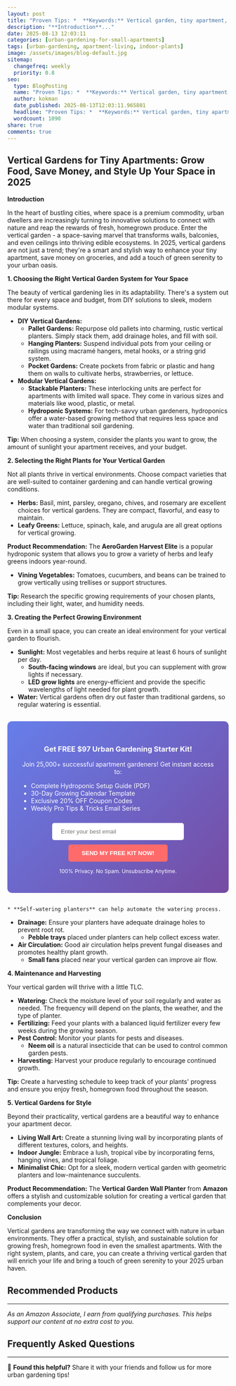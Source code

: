 ```yaml
---
layout: post
title: "Proven Tips: *  **Keywords:** Vertical garden, tiny apartment, save money, grow food, style (2025)"
description: "**Introduction**..."
date: 2025-08-13 12:03:11 
categories: [urban-gardening-for-small-apartments]
tags: [urban-gardening, apartment-living, indoor-plants]
image: /assets/images/blog-default.jpg
sitemap:
  changefreq: weekly
  priority: 0.8
seo:
  type: BlogPosting
  name: "Proven Tips: *  **Keywords:** Vertical garden, tiny apartment, save money, grow food, style (2025)"
  author: kokman
  date_published: 2025-08-13T12:03:11.965801
  headline: "Proven Tips: *  **Keywords:** Vertical garden, tiny apartment, save money, grow food, style (2025)"
  wordcount: 1090
share: true
comments: true
---
```


##  Vertical Gardens for Tiny Apartments: Grow Food, Save Money, and Style Up Your Space in 2025 

**Introduction**

In the heart of bustling cities, where space is a premium commodity, urban dwellers are increasingly turning to innovative solutions to connect with nature and reap the rewards of fresh, homegrown produce. Enter the vertical garden - a space-saving marvel that transforms walls, balconies, and even ceilings into thriving edible ecosystems.  In 2025, vertical gardens are not just a trend; they're a smart and stylish way to enhance your tiny apartment, save money on groceries, and add a touch of green serenity to your urban oasis.

**1. Choosing the Right Vertical Garden System for Your Space**

The beauty of vertical gardening lies in its adaptability. There's a system out there for every space and budget, from DIY solutions to sleek, modern modular systems. 

* **DIY Vertical Gardens:**
    * **Pallet Gardens:** Repurpose old pallets into charming, rustic vertical planters. Simply stack them, add drainage holes, and fill with soil. 
    * **Hanging Planters:** Suspend individual pots from your ceiling or railings using macramé hangers, metal hooks, or a string grid system.  
    * **Pocket Gardens:**  Create pockets from fabric or plastic and hang them on walls to cultivate herbs, strawberries, or lettuce.
* **Modular Vertical Gardens:**
    * **Stackable Planters:**  These interlocking units are perfect for apartments with limited wall space. They come in various sizes and materials like wood, plastic, or metal.  
    * **Hydroponic Systems:**  For tech-savvy urban gardeners, hydroponics offer a water-based growing method that requires less space and water than traditional soil gardening. 

 **Tip:** When choosing a system, consider the plants you want to grow, the amount of sunlight your apartment receives, and your budget.

**2.  Selecting the Right Plants for Your Vertical Garden**

Not all plants thrive in vertical environments.  Choose compact varieties that are well-suited to container gardening and can handle vertical growing conditions.

* **Herbs:**  Basil, mint, parsley, oregano, chives, and rosemary are excellent choices for vertical gardens. They are compact, flavorful, and easy to maintain.
* **Leafy Greens:**  Lettuce, spinach, kale, and arugula are all great options for vertical growing. 

 **Product Recommendation:** The **AeroGarden Harvest Elite** is a popular hydroponic system that allows you to grow a variety of herbs and leafy greens indoors year-round.

* **Vining Vegetables:**  Tomatoes, cucumbers, and beans can be trained to grow vertically using trellises or support structures.

 **Tip:**  Research the specific growing requirements of your chosen plants, including their light, water, and humidity needs. 

**3.  Creating the Perfect Growing Environment**

Even in a small space, you can create an ideal environment for your vertical garden to flourish.

* **Sunlight:** Most vegetables and herbs require at least 6 hours of sunlight per day.  
    * **South-facing windows** are ideal, but you can supplement with grow lights if necessary.
    * **LED grow lights** are energy-efficient and provide the specific wavelengths of light needed for plant growth.  
* **Water:**  Vertical gardens often dry out faster than traditional gardens, so regular watering is essential. 

<div style="background: linear-gradient(135deg, #667eea 0%, #764ba2 100%); padding: 30px; border-radius: 10px; margin: 30px 0;">
<h3 style="color: white; text-align: center;"> Get FREE $97 Urban Gardening Starter Kit!</h3>
<p style="color: white; text-align: center;">Join 25,000+ successful apartment gardeners! Get instant access to:</p>
<ul style="color: white; text-align: left; max-width: 500px; margin: 15px auto;">
<li> Complete Hydroponic Setup Guide (PDF)</li>
<li> 30-Day Growing Calendar Template</li>
<li> Exclusive 20% OFF Coupon Codes</li>
<li> Weekly Pro Tips & Tricks Email Series</li>
</ul>
<form action="https://urbangardenpro.us1.list-manage.com/subscribe/post?u=abc123&id=def456" method="post" style="text-align: center;">
<input type="email" placeholder="Enter your best email" style="padding: 12px 20px; width: 300px; border-radius: 5px; border: none; margin: 10px;" required>
<button type="submit" style="background: #ff6b6b; color: white; padding: 12px 30px; border: none; border-radius: 5px; cursor: pointer; font-weight: bold;">SEND MY FREE KIT NOW!</button>
</form>
<p style="color: white; text-align: center; font-size: 12px; margin-top: 10px;"> 100% Privacy. No Spam. Unsubscribe Anytime.</p>
</div>
    
    * **Self-watering planters** can help automate the watering process. 
* **Drainage:**  Ensure your planters have adequate drainage holes to prevent root rot.  
    * **Pebble trays** placed under planters can help collect excess water. 
* **Air Circulation:**  Good air circulation helps prevent fungal diseases and promotes healthy plant growth.   
    * **Small fans** placed near your vertical garden can improve air flow.

**4.  Maintenance and Harvesting**

Your vertical garden will thrive with a little TLC.

* **Watering:** Check the moisture level of your soil regularly and water as needed. The frequency will depend on the plants, the weather, and the type of planter.
* **Fertilizing:**  Feed your plants with a balanced liquid fertilizer every few weeks during the growing season. 
* **Pest Control:**  Monitor your plants for pests and diseases.  
    * **Neem oil** is a natural insecticide that can be used to control common garden pests. 
* **Harvesting:**  Harvest your produce regularly to encourage continued growth.

 **Tip:**  Create a harvesting schedule to keep track of your plants' progress and ensure you enjoy fresh, homegrown food throughout the season.


**5.  Vertical Gardens for Style**

Beyond their practicality, vertical gardens are a beautiful way to enhance your apartment decor.

* **Living Wall Art:**  Create a stunning living wall by incorporating plants of different textures, colors, and heights.  
* **Indoor Jungle:**  Embrace a lush, tropical vibe by incorporating ferns, hanging vines, and tropical foliage.
* **Minimalist Chic:**  Opt for a sleek, modern vertical garden with geometric planters and low-maintenance succulents. 

 **Product Recommendation:** The **Vertical Garden Wall Planter** from **Amazon** offers a stylish and customizable solution for creating a vertical garden that complements your decor.

**Conclusion**

Vertical gardens are transforming the way we connect with nature in urban environments. They offer a practical, stylish, and sustainable solution for growing fresh, homegrown food in even the smallest apartments. With the right system, plants, and care, you can create a thriving vertical garden that will enrich your life and bring a touch of green serenity to your 2025 urban haven.

## Recommended Products



---
*As an Amazon Associate, I earn from qualifying purchases. This helps support our content at no extra cost to you.*



## Frequently Asked Questions



<script type="application/ld+json">
{
  "@context": "https://schema.org",
  "@type": "BlogPosting",
  "headline": "Proven Tips: *  **Keywords:** Vertical garden, tiny apartment, save money, grow food, style (2025)",
  "author": {
    "@type": "Person",
    "name": "kokman"
  },
  "datePublished": "2025-08-13T12:03:11.964268",
  "dateModified": "2025-08-13T12:03:11.964268",
  "publisher": {
    "@type": "Organization",
    "name": "Urban Garden Pro",
    "url": "https://kokman168.github.io/urban-garden-blog"
  },
  "wordCount": 992,
  "articleBody": "##  Vertical Gardens for Tiny Apartments: Grow Food, Save Money, and Style Up Your Space in 2025 \n\n**Introduction**\n\nIn the heart of bustling cities, where space is a premium commodity, urban dwellers..."
}
</script>


---

🚀 **Found this helpful?** Share it with your friends and follow us for more urban gardening tips!

